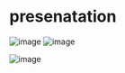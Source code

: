# presenatation
![image](https://user-images.githubusercontent.com/102523600/204240358-521e28be-1730-48d5-8816-01c34a903140.png)
![image](https://user-images.githubusercontent.com/102523600/204240466-efc32b2e-02df-4b4c-bb87-f682b0e38ecd.png)



![image](https://user-images.githubusercontent.com/102523600/204240871-4b3ffd99-ff23-4b0a-a6d3-48ca7c3cf8bf.png)

